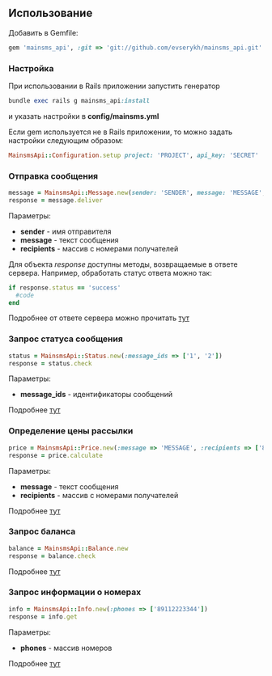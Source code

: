 ## Использование

Добавить в Gemfile:
```ruby
gem 'mainsms_api', :git => 'git://github.com/evserykh/mainsms_api.git'
```

### Настройка
При использовании в Rails приложении запустить генератор
```ruby
bundle exec rails g mainsms_api:install
```
и указать настройки в __config/mainsms.yml__

Если gem используется не в Rails приложении, то можно задать настройки следующим образом:

```ruby
MainsmsApi::Configuration.setup project: 'PROJECT', api_key: 'SECRET'
```

### Отправка сообщения
```ruby
message = MainsmsApi::Message.new(sender: 'SENDER', message: 'MESSAGE', recipients: ['89112223344'])
response = message.deliver
```
Параметры:
* __sender__ - имя отправителя
* __message__ - текст сообщения
* __recipients__ - массив с номерами получателей

Для объекта _response_ доступны методы, возвращаемые в ответе сервера. Например, обработать статус ответа можно так:
```ruby
if response.status == 'success'
  #code
end
```
Подробнее от ответе сервера можно прочитать [тут](http://mainsms.ru/home/mainapi#send_api)

### Запрос статуса сообщения
```ruby
status = MainsmsApi::Status.new(:message_ids => ['1', '2'])
response = status.check
```
Параметры:
* __message_ids__ - идентификаторы сообщений

Подробнее [тут](http://mainsms.ru/home/mainapi#status_api)

### Определение цены рассылки
```ruby
price = MainsmsApi::Price.new(:message => 'MESSAGE', :recipients => ['89112223344'])
response = price.calculate
```
Параметры:
* __message__ - текст сообщения
* __recipients__ - массив с номерами получателей

Подробнее [тут](http://mainsms.ru/home/mainapi#price_api)

### Запрос баланса
```ruby
balance = MainsmsApi::Balance.new
response = balance.check
```
Подробнее [тут](http://mainsms.ru/home/mainapi#balance_api)
 
### Запрос информации о номерах
```ruby
info = MainsmsApi::Info.new(:phones => ['89112223344'])
response = info.get
```
Параметры:
* __phones__ - массив номеров

Подробнее [тут](http://mainsms.ru/home/mainapi#info_api)
